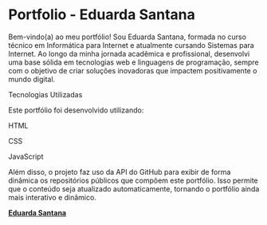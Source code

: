 # Portfolio - Eduarda Santana
Bem-vindo(a) ao meu portfólio! Sou Eduarda Santana, formada no curso técnico em Informática para Internet e atualmente cursando Sistemas para Internet. Ao longo da minha jornada acadêmica e profissional, desenvolvi uma base sólida em tecnologias web e linguagens de programação, sempre com o objetivo de criar soluções inovadoras que impactem positivamente o mundo digital.

Tecnologias Utilizadas

Este portfólio foi desenvolvido utilizando:

HTML

CSS

JavaScript

Além disso, o projeto faz uso da API do GitHub para exibir de forma dinâmica os repositórios públicos que compõem este portfólio. Isso permite que o conteúdo seja atualizado automaticamente, tornando o portfólio ainda mais interativo e dinâmico.

**[Eduarda Santana](https://github.com/EduardaSanttana)**

